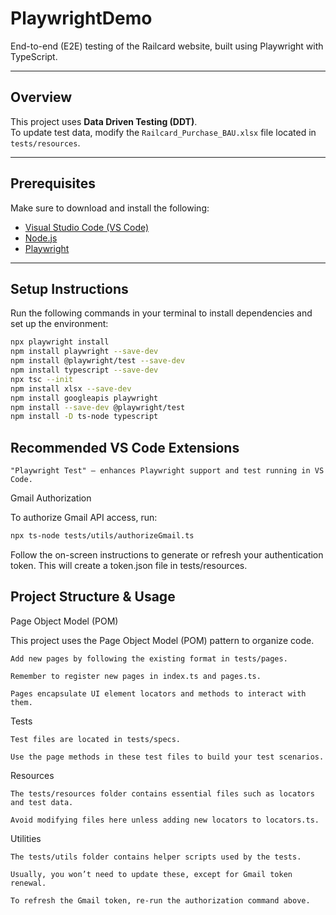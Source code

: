 # PlaywrightDemo

End-to-end (E2E) testing of the Railcard website, built using Playwright with TypeScript.

---

## Overview

This project uses **Data Driven Testing (DDT)**.  
To update test data, modify the `Railcard_Purchase_BAU.xlsx` file located in `tests/resources`.

---

## Prerequisites

Make sure to download and install the following:

- [Visual Studio Code (VS Code)](https://code.visualstudio.com/)
- [Node.js](https://nodejs.org/)
- [Playwright](https://playwright.dev/)

---

## Setup Instructions

Run the following commands in your terminal to install dependencies and set up the environment:

```bash
npx playwright install
npm install playwright --save-dev
npm install @playwright/test --save-dev
npm install typescript --save-dev
npx tsc --init
npm install xlsx --save-dev
npm install googleapis playwright
npm install --save-dev @playwright/test
npm install -D ts-node typescript
```

## Recommended VS Code Extensions

    "Playwright Test" — enhances Playwright support and test running in VS Code.

Gmail Authorization

To authorize Gmail API access, run:

```bash
npx ts-node tests/utils/authorizeGmail.ts
```

Follow the on-screen instructions to generate or refresh your authentication token. This will create a token.json file in tests/resources.

## Project Structure & Usage
Page Object Model (POM)

This project uses the Page Object Model (POM) pattern to organize code.

    Add new pages by following the existing format in tests/pages.

    Remember to register new pages in index.ts and pages.ts.

    Pages encapsulate UI element locators and methods to interact with them.

Tests

    Test files are located in tests/specs.

    Use the page methods in these test files to build your test scenarios.

Resources

    The tests/resources folder contains essential files such as locators and test data.

    Avoid modifying files here unless adding new locators to locators.ts.

Utilities

    The tests/utils folder contains helper scripts used by the tests.

    Usually, you won’t need to update these, except for Gmail token renewal.

    To refresh the Gmail token, re-run the authorization command above.

